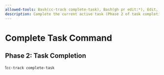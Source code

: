 ```yaml
---
allowed-tools: Bash(cc-track complete-task), Bash(gh pr edit:*), Edit, Read
description: Complete the current active task (Phase 2 of task completion workflow)
---
```


# Complete Task Command

## Phase 2: Task Completion

!`cc-track complete-task`